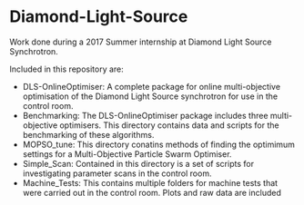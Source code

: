 # Diamond-Light-Source
Work done during a 2017 Summer internship at Diamond Light Source Synchrotron.

Included in this repository are:

  - DLS-OnlineOptimiser: A complete package for online multi-objective optimisation of the Diamond Light Source synchrotron for use in the control room.
  - Benchmarking: The DLS-OnlineOptimiser package includes three multi-objective optimisers. This directory contains data and scripts for the benchmarking of these algorithms.
  - MOPSO_tune: This directory conatins methods of finding the optimimum settings for a Multi-Objective Particle Swarm Optimiser.
  - Simple_Scan: Contained in this directory is a set of scripts for investigating parameter scans in the control room.
  - Machine_Tests: This contains multiple folders for machine tests that were carried out in the control room. Plots and raw data are included
